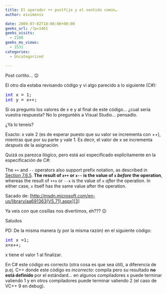 ```yaml
---
title: El operador ++ postfijo y el sentido común…
author: eiximenis

date: 2009-07-02T18:08:00+00:00
geeks_url: /?p=1461
geeks_visits:
  - 2108
geeks_ms_views:
  - 1531
categories:
  - Uncategorized

---
```

Post cortito… 😉

El otro día estaba revisando código y vi algo parecido a lo siguiente (C#):

<pre class="code"><span style="color: blue">int </span>x = 1;
<span style="color: blue">int </span>y = x++;</pre>

[][1]

Si os pregunto los valores de x e y al final de este código… ¿cual seria vuestra respuesta? No lo preguntéis a Visual Studio… pensadlo.

¿Ya lo teneis?

Exacto: x vale 2 (es de esperar puesto que su valor se incrementa con ++), mientras que por su parte y vale 1. Es decir, el valor de x se incrementa _después_ de la asignación.

Quizá os parezca ilógico, pero está así especificado explícitamente en la especificación de C#:

The `++` and `--` operators also support prefix notation, as described in [Section 7.6.5][2]. **The result of `x++` or `x--` is the value of `x` _before_ the operation**, whereas the result of `++x` or `--x` is the value of `x` _after_ the operation. In either case, `x` itself has the same value after the operation.

Sacado de: [http://msdn.microsoft.com/en-us/library/aa691363(VS.71).aspx][3]

Ya veis con que cosillas nos divertimos, eh??? 😉

Saludos

PD: De la misma manera (y por la misma razón) en el siguiente código:

<pre class="code"><span style="color: blue">int </span>x =1;
x=x++;</pre>

[][1]

x tiene el valor 1 al finalizar.

En C# este código es correcto (otra cosa es que sea útil), a diferencia de p.ej. C++ donde este código es _incorrecto_: compila pero su resultado **no está definido** por el estándard… en algunos compiladores x puede terminar valiendo 1 y en otros compiladores puede terminar valiendo 2 (el caso de VC++ 9 en debug).

 [1]: http://11011.net/software/vspaste
 [2]: http://msdn.microsoft.com/en-us/library/aa691369(VS.71).aspx
 [3]: http://msdn.microsoft.com/en-us/library/aa691363(VS.71).aspx "http://msdn.microsoft.com/en-us/library/aa691363(VS.71).aspx"